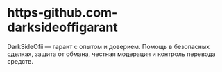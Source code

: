 # https-github.com-darksideoffigarant
DarkSideOfii — гарант с опытом и доверием. Помощь в безопасных сделках, защита от обмана, честная модерация и контроль перевода средств.
